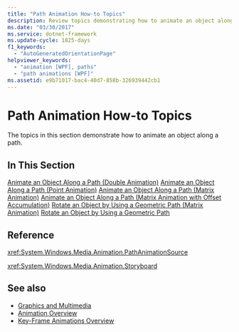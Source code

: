 ```yaml
---
title: "Path Animation How-to Topics"
description: Review topics demonstrating how to animate an object along a path in Windows Presentation Foundation (WPF).
ms.date: "03/30/2017"
ms.service: dotnet-framework
ms.update-cycle: 1825-days
f1_keywords:
  - "AutoGeneratedOrientationPage"
helpviewer_keywords:
  - "animation [WPF], paths"
  - "path animations [WPF]"
ms.assetid: e9b71017-bac4-40d7-858b-326939442cb1
---
```

# Path Animation How-to Topics

The topics in this section demonstrate how to animate an object along a path.

## In This Section

[Animate an Object Along a Path (Double Animation)](how-to-animate-an-object-along-a-path-double-animation.md)
[Animate an Object Along a Path (Point Animation)](how-to-animate-an-object-along-a-path-point-animation.md)
[Animate an Object Along a Path (Matrix Animation)](how-to-animate-an-object-along-a-path-matrix-animation.md)
[Animate an Object Along a Path (Matrix Animation with Offset Accumulation)](animate-an-object-along-a-path-matrix-animation-with-offset.md)
[Rotate an Object by Using a Geometric Path (Matrix Animation)](how-to-rotate-an-object-by-using-a-geometric-path-matrix-animation.md)
[Rotate an Object by Using a Geometric Path](how-to-rotate-an-object-by-using-a-geometric-path.md)

## Reference

<xref:System.Windows.Media.Animation.PathAnimationSource>

<xref:System.Windows.Media.Animation.Storyboard>

## See also

- [Graphics and Multimedia](index.md)
- [Animation Overview](animation-overview.md)
- [Key-Frame Animations Overview](key-frame-animations-overview.md)

